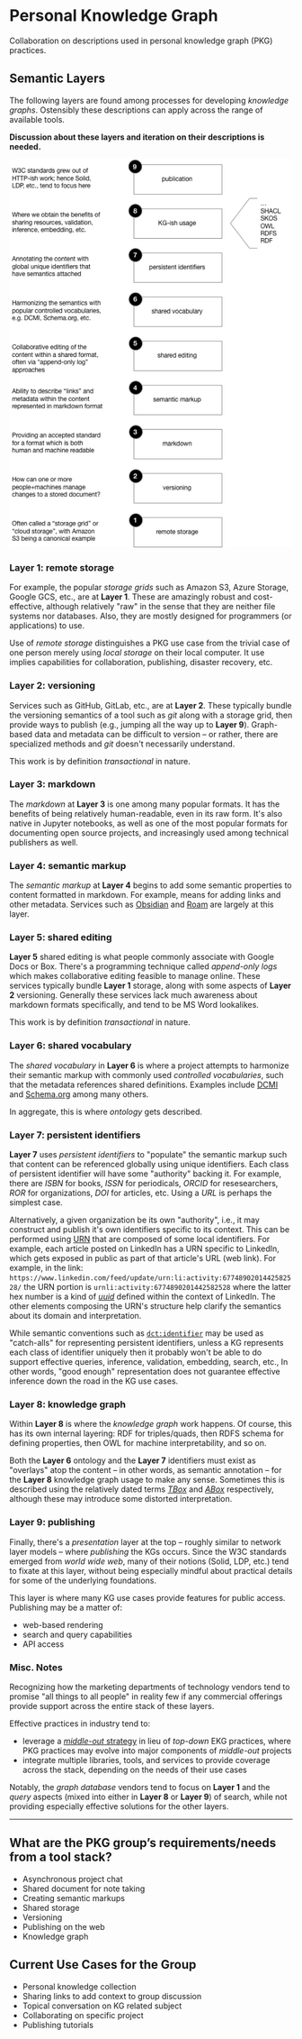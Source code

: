 # Personal Knowledge Graph

Collaboration on descriptions used in personal knowledge graph (PKG) practices.


## Semantic Layers

The following layers are found among processes for developing *knowledge graphs*.
Ostensibly these descriptions can apply across the range of available tools.

**Discussion about these layers and iteration on their descriptions is needed.**

![semantic layers](https://raw.githubusercontent.com/ceteri/pkg/main/sem_layers.png)

### Layer 1: remote storage

For example, the popular *storage grids* such as Amazon S3, Azure Storage, Google GCS, etc., are at **Layer 1**.
These are amazingly robust and cost-effective, although relatively "raw" in the sense that they are neither file systems nor databases.
Also, they are mostly designed for programmers (or applications) to use.

Use of *remote storage* distinguishes a PKG use case from the trivial case of one person merely using *local storage* on their local computer.
It use implies capabilities for collaboration, publishing, disaster recovery, etc.

### Layer 2: versioning

Services such as GitHub, GitLab, etc., are at **Layer 2**.
These typically bundle the versioning semantics of a tool such as *git* along with a storage grid, then provide ways to publish (e.g., jumping all the way up to **Layer 9**).
Graph-based data and metadata can be difficult to version – or rather, there are specialized methods and *git* doesn't necessarily understand.

This work is by definition *transactional* in nature.

### Layer 3: markdown

The *markdown* at **Layer 3** is one among many popular formats.
It has the benefits of being relatively human-readable, even in its raw form.
It's also native in Jupyter notebooks, as well as one of the most popular formats for documenting open source projects, and increasingly used among technical publishers as well.

### Layer 4: semantic markup

The *semantic markup* at **Layer 4** begins to add some semantic properties to content formatted in markdown.
For example, means for adding links and other metadata.
Services such as [Obsidian](https://obsidian.md/) and [Roam](https://roamresearch.com/) are largely at this layer.

### Layer 5: shared editing

**Layer 5** shared editing is what people commonly associate with Google Docs or Box.
There's a programming technique called *append-only logs* which makes collaborative editing feasible to manage online.
These services typically bundle **Layer 1** storage, along with some aspects of **Layer 2** versioning.
Generally these services lack much awareness about markdown formats specifically, and tend to be MS Word lookalikes.

This work is by definition *transactional* in nature.

### Layer 6: shared vocabulary

The *shared vocabulary* in **Layer 6** is where a project attempts to harmonize their semantic markup with commonly used *controlled vocabularies*, such that the metadata references shared definitions.
Examples include [DCMI](https://dublincore.org/specifications/dublin-core/dcmi-terms/#) and [Schema.org](https://schema.org/) among many others.

In aggregate, this is where *ontology* gets described.

### Layer 7: persistent identifiers

**Layer 7** uses *persistent identifiers* to "populate" the semantic markup such that content can be referenced globally using unique identifiers.
Each class of persistent identifier will have some "authority" backing it.
For example, there are *ISBN* for books, *ISSN* for periodicals, *ORCID* for resesearchers, *ROR* for organizations, *DOI* for articles, etc.
Using a *URL* is perhaps the simplest case.

Alternatively, a given organization be its own "authority", i.e., it may construct and publish it's own identifiers specific to its context.
This can be performed using [URN](https://en.wikipedia.org/wiki/Uniform_Resource_Name) that are composed of some local identifiers.
For example, each article posted on LinkedIn has a URN specific to LinkedIn, which gets exposed in public as part of that article's URL (web link).
For example, in the link: `https://www.linkedin.com/feed/update/urn:li:activity:6774890201442582528/` the URN portion is `urnli:activity:6774890201442582528` where the latter hex number is a kind of [*uuid*](https://en.wikipedia.org/wiki/Universally_unique_identifier) defined within the context of LinkedIn.
The other elements composing the URN's structure help clarify the semantics about its domain and interpretation.

While semantic conventions such as [`dct:identifier`](https://www.dublincore.org/specifications/dublin-core/dcmi-terms/#http://purl.org/dc/terms/identifier) may be used as "catch-alls" for representing persistent identifiers, unless a KG represents each class of identifier uniquely then it probably won't be able to do support effective queries, inference, validation, embedding, search, etc.,
In other words, "good enough" representation does not guarantee effective inference down the road in the KG use cases.

### Layer 8: knowledge graph

Within **Layer 8** is where the *knowledge graph* work happens.
Of course, this has its own internal layering: RDF for triples/quads, then RDFS schema for defining properties, then OWL for machine interpretability, and so on.

Both the **Layer 6** ontology and the **Layer 7** identifiers must exist as "overlays" atop the content – in other words, as semantic annotation – for the **Layer 8** knowledge graph usage to make any sense.
Sometimes this is described using the relatively dated terms [*TBox*](https://en.wikipedia.org/wiki/Tbox) and [*ABox*](https://en.wikipedia.org/wiki/Bbox) respectively, although these may introduce some distorted interpretation.

### Layer 9: publishing

Finally, there's a *presentation* layer at the top – roughly similar to network layer models – where *publishing* the KGs occurs.
Since the W3C standards emerged from *world wide web*, many of their notions (Solid, LDP, etc.) tend to fixate at this layer, without being especially mindful about practical details for some of the underlying foundations.

This layer is where many KG use cases provide features for public access.
Publishing may be a matter of:

  * web-based rendering
  * search and query capabilities
  * API access

### Misc. Notes

Recognizing how the marketing departments of technology vendors tend to promise "all things to all people" in reality few if any commercial offerings provide support across the entire stack of these layers.

Effective practices in industry tend to:

  * leverage a [*middle-out* strategy](https://answers.knowledgegraph.tech/t/whats-the-difference-between-a-bottom-up-and-a-top-down-ontology-modeling-approach/5064) in lieu of *top-down* EKG practices, where PKG practices may evolve into major components of *middle-out* projects
  * integrate multiple libraries, tools, and services to provide coverage across the stack, depending on the needs of their use cases

Notably, the *graph database* vendors tend to focus on **Layer 1** and the *query* aspects (mixed into either in **Layer 8** or **Layer 9**) of search, while not providing especially effective solutions for the other layers.

---

## What are the PKG group’s requirements/needs from a tool stack?

  * Asynchronous project chat
  * Shared document for note taking
  * Creating semantic markups
  * Shared storage
  * Versioning
  * Publishing on the web
  * Knowledge graph

## Current Use Cases for the Group

  * Personal knowledge collection
  * Sharing links to add context to group discussion
  * Topical conversation on KG related subject
  * Collaborating on specific project
  * Publishing tutorials
